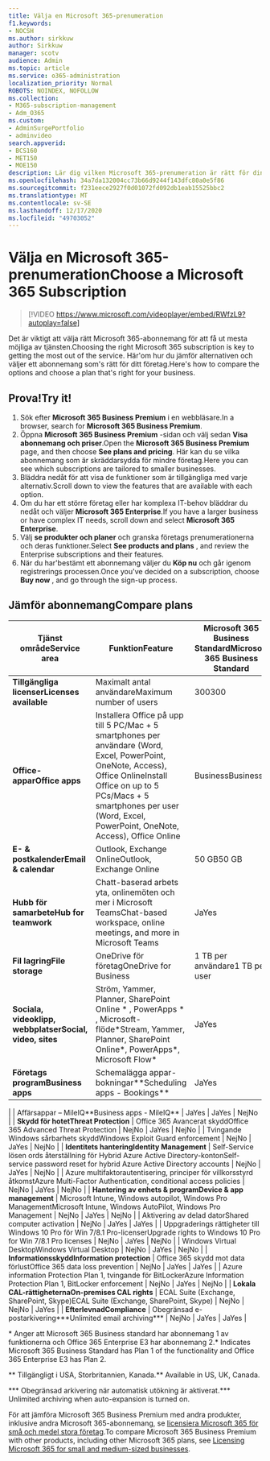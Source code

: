 ```yaml
---
title: Välja en Microsoft 365-prenumeration
f1.keywords:
- NOCSH
ms.author: sirkkuw
author: Sirkkuw
manager: scotv
audience: Admin
ms.topic: article
ms.service: o365-administration
localization_priority: Normal
ROBOTS: NOINDEX, NOFOLLOW
ms.collection:
- M365-subscription-management
- Adm_O365
ms.custom:
- AdminSurgePortfolio
- adminvideo
search.appverid:
- BCS160
- MET150
- MOE150
description: Lär dig vilken Microsoft 365-prenumeration är rätt för din organisation.
ms.openlocfilehash: 34a7da132004cc73b66d9244f143dfc80a0e5f86
ms.sourcegitcommit: f231eece2927f0d01072fd092db1eab15525bbc2
ms.translationtype: MT
ms.contentlocale: sv-SE
ms.lasthandoff: 12/17/2020
ms.locfileid: "49703052"
---
```

# <a name="choose-a-microsoft-365-subscription"></a><span data-ttu-id="48bd4-103">Välja en Microsoft 365-prenumeration</span><span class="sxs-lookup"><span data-stu-id="48bd4-103">Choose a Microsoft 365 Subscription</span></span>

> [!VIDEO https://www.microsoft.com/videoplayer/embed/RWfzL9?autoplay=false]

<span data-ttu-id="48bd4-104">Det är viktigt att välja rätt Microsoft 365-abonnemang för att få ut mesta möjliga av tjänsten.</span><span class="sxs-lookup"><span data-stu-id="48bd4-104">Choosing the right Microsoft 365 subscription is key to getting the most out of the service.</span></span> <span data-ttu-id="48bd4-105">Här&#39;om hur du jämför alternativen och väljer ett abonnemang som&#39;s rätt för ditt företag.</span><span class="sxs-lookup"><span data-stu-id="48bd4-105">Here&#39;s how to compare the options and choose a plan that&#39;s right for your business.</span></span>

## <a name="try-it"></a><span data-ttu-id="48bd4-106">Prova!</span><span class="sxs-lookup"><span data-stu-id="48bd4-106">Try it!</span></span>

1. <span data-ttu-id="48bd4-107">Sök efter  **Microsoft 365 Business Premium** i en webbläsare.</span><span class="sxs-lookup"><span data-stu-id="48bd4-107">In a browser, search for  **Microsoft 365 Business Premium**.</span></span>
2. <span data-ttu-id="48bd4-108">Öppna  **Microsoft 365 Business Premium**  -sidan och välj sedan  **Visa abonnemang och priser**.</span><span class="sxs-lookup"><span data-stu-id="48bd4-108">Open the  **Microsoft 365 Business Premium**  page, and then choose  **See plans and pricing**.</span></span> <span data-ttu-id="48bd4-109">Här kan du se vilka abonnemang som är skräddarsydda för mindre företag.</span><span class="sxs-lookup"><span data-stu-id="48bd4-109">Here you can see which subscriptions are tailored to smaller businesses.</span></span>
3. <span data-ttu-id="48bd4-110">Bläddra nedåt för att visa de funktioner som är tillgängliga med varje alternativ.</span><span class="sxs-lookup"><span data-stu-id="48bd4-110">Scroll down to view the features that are available with each option.</span></span>
4. <span data-ttu-id="48bd4-111">Om du har ett större företag eller har komplexa IT-behov bläddrar du nedåt och väljer  **Microsoft 365 Enterprise**.</span><span class="sxs-lookup"><span data-stu-id="48bd4-111">If you have a larger business or have complex IT needs, scroll down and select  **Microsoft 365 Enterprise**.</span></span>
5. <span data-ttu-id="48bd4-112">Välj  **se produkter och planer** och granska företags prenumerationerna och deras funktioner.</span><span class="sxs-lookup"><span data-stu-id="48bd4-112">Select  **See products and plans** , and review the Enterprise subscriptions and their features.</span></span>
6. <span data-ttu-id="48bd4-113">När du har&#39;bestämt ett abonnemang väljer du  **Köp nu** och går igenom registrerings processen.</span><span class="sxs-lookup"><span data-stu-id="48bd4-113">Once you&#39;ve decided on a subscription, choose  **Buy now** , and go through the sign-up process.</span></span>

## <a name="compare-plans"></a><span data-ttu-id="48bd4-114">Jämför abonnemang</span><span class="sxs-lookup"><span data-stu-id="48bd4-114">Compare plans</span></span>

| <span data-ttu-id="48bd4-115">**Tjänst område**</span><span class="sxs-lookup"><span data-stu-id="48bd4-115">**Service area**</span></span> | <span data-ttu-id="48bd4-116">**Funktion**</span><span class="sxs-lookup"><span data-stu-id="48bd4-116">**Feature**</span></span> | <span data-ttu-id="48bd4-117">**Microsoft 365 Business Standard**</span><span class="sxs-lookup"><span data-stu-id="48bd4-117">**Microsoft 365 Business Standard**</span></span> | <span data-ttu-id="48bd4-118">**Microsoft 365 Business Premium**</span><span class="sxs-lookup"><span data-stu-id="48bd4-118">**Microsoft 365 Business Premium**</span></span> | <span data-ttu-id="48bd4-119">**Office 365 Enterprise E3**</span><span class="sxs-lookup"><span data-stu-id="48bd4-119">**Office 365 Enterprise E3**</span></span> |
| --- | --- | --- | --- | --- |
| <span data-ttu-id="48bd4-120">**Tillgängliga licenser**</span><span class="sxs-lookup"><span data-stu-id="48bd4-120">**Licenses available**</span></span> | <span data-ttu-id="48bd4-121">Maximalt antal användare</span><span class="sxs-lookup"><span data-stu-id="48bd4-121">Maximum number of users</span></span> | <span data-ttu-id="48bd4-122">300</span><span class="sxs-lookup"><span data-stu-id="48bd4-122">300</span></span> | <span data-ttu-id="48bd4-123">300</span><span class="sxs-lookup"><span data-stu-id="48bd4-123">300</span></span> | <span data-ttu-id="48bd4-124">Oinskränk</span><span class="sxs-lookup"><span data-stu-id="48bd4-124">Unlimited</span></span> |
| <span data-ttu-id="48bd4-125">**Office-appar**</span><span class="sxs-lookup"><span data-stu-id="48bd4-125">**Office apps**</span></span> | <span data-ttu-id="48bd4-126">Installera Office på upp till 5 PC/Mac + 5 smartphones per användare (Word, Excel, PowerPoint, OneNote, Access), Office Online</span><span class="sxs-lookup"><span data-stu-id="48bd4-126">Install Office on up to 5 PCs/Macs + 5 smartphones per user (Word, Excel, PowerPoint, OneNote, Access), Office Online</span></span> | <span data-ttu-id="48bd4-127">Business</span><span class="sxs-lookup"><span data-stu-id="48bd4-127">Business</span></span> | <span data-ttu-id="48bd4-128">Business</span><span class="sxs-lookup"><span data-stu-id="48bd4-128">Business</span></span> | <span data-ttu-id="48bd4-129">ProPlus</span><span class="sxs-lookup"><span data-stu-id="48bd4-129">ProPlus</span></span> |
| <span data-ttu-id="48bd4-130">**E- &amp; postkalender**</span><span class="sxs-lookup"><span data-stu-id="48bd4-130">**Email &amp; calendar**</span></span> | <span data-ttu-id="48bd4-131">Outlook, Exchange Online</span><span class="sxs-lookup"><span data-stu-id="48bd4-131">Outlook, Exchange Online</span></span> | <span data-ttu-id="48bd4-132">50 GB</span><span class="sxs-lookup"><span data-stu-id="48bd4-132">50 GB</span></span> | <span data-ttu-id="48bd4-133">50 GB</span><span class="sxs-lookup"><span data-stu-id="48bd4-133">50 GB</span></span> | <span data-ttu-id="48bd4-134">100 GB</span><span class="sxs-lookup"><span data-stu-id="48bd4-134">100 GB</span></span> |
| <span data-ttu-id="48bd4-135">**Hubb för samarbete**</span><span class="sxs-lookup"><span data-stu-id="48bd4-135">**Hub for teamwork**</span></span> | <span data-ttu-id="48bd4-136">Chatt-baserad arbets yta, onlinemöten och mer i Microsoft Teams</span><span class="sxs-lookup"><span data-stu-id="48bd4-136">Chat-based workspace, online meetings, and more in Microsoft Teams</span></span> | <span data-ttu-id="48bd4-137">Ja</span><span class="sxs-lookup"><span data-stu-id="48bd4-137">Yes</span></span> | <span data-ttu-id="48bd4-138">Ja</span><span class="sxs-lookup"><span data-stu-id="48bd4-138">Yes</span></span> | <span data-ttu-id="48bd4-139">Ja</span><span class="sxs-lookup"><span data-stu-id="48bd4-139">Yes</span></span> |
| <span data-ttu-id="48bd4-140">**Fil lagring**</span><span class="sxs-lookup"><span data-stu-id="48bd4-140">**File storage**</span></span> | <span data-ttu-id="48bd4-141">OneDrive för företag</span><span class="sxs-lookup"><span data-stu-id="48bd4-141">OneDrive for Business</span></span> | <span data-ttu-id="48bd4-142">1 TB per användare</span><span class="sxs-lookup"><span data-stu-id="48bd4-142">1 TB per user</span></span> | <span data-ttu-id="48bd4-143">1 TB per användare</span><span class="sxs-lookup"><span data-stu-id="48bd4-143">1 TB per user</span></span> | <span data-ttu-id="48bd4-144">Oinskränk</span><span class="sxs-lookup"><span data-stu-id="48bd4-144">Unlimited</span></span> |
| <span data-ttu-id="48bd4-145">**Sociala, videoklipp, webbplatser**</span><span class="sxs-lookup"><span data-stu-id="48bd4-145">**Social, video, sites**</span></span> | <span data-ttu-id="48bd4-146">Ström, Yammer, Planner, SharePoint Online \* , PowerApps \* , Microsoft-flöde\*</span><span class="sxs-lookup"><span data-stu-id="48bd4-146">Stream, Yammer, Planner, SharePoint Online\*, PowerApps\*, Microsoft Flow\*</span></span> | <span data-ttu-id="48bd4-147">Ja</span><span class="sxs-lookup"><span data-stu-id="48bd4-147">Yes</span></span> | <span data-ttu-id="48bd4-148">Ja</span><span class="sxs-lookup"><span data-stu-id="48bd4-148">Yes</span></span> | <span data-ttu-id="48bd4-149">Ja</span><span class="sxs-lookup"><span data-stu-id="48bd4-149">Yes</span></span> |
| <span data-ttu-id="48bd4-150">**Företags program**</span><span class="sxs-lookup"><span data-stu-id="48bd4-150">**Business apps**</span></span> | <span data-ttu-id="48bd4-151">Schemalägga appar-bokningar\*\*</span><span class="sxs-lookup"><span data-stu-id="48bd4-151">Scheduling apps - Bookings\*\*</span></span> | <span data-ttu-id="48bd4-152">Ja</span><span class="sxs-lookup"><span data-stu-id="48bd4-152">Yes</span></span> | <span data-ttu-id="48bd4-153">Ja</span><span class="sxs-lookup"><span data-stu-id="48bd4-153">Yes</span></span> | <span data-ttu-id="48bd4-154">Ja</span><span class="sxs-lookup"><span data-stu-id="48bd4-154">Yes</span></span> |
|
 | <span data-ttu-id="48bd4-155">Affärsappar – MileIQ\*\*</span><span class="sxs-lookup"><span data-stu-id="48bd4-155">Business apps - MileIQ\*\*</span></span> | <span data-ttu-id="48bd4-156">Ja</span><span class="sxs-lookup"><span data-stu-id="48bd4-156">Yes</span></span> | <span data-ttu-id="48bd4-157">Ja</span><span class="sxs-lookup"><span data-stu-id="48bd4-157">Yes</span></span> | <span data-ttu-id="48bd4-158">Nej</span><span class="sxs-lookup"><span data-stu-id="48bd4-158">No</span></span> |
| <span data-ttu-id="48bd4-159">**Skydd för hotet**</span><span class="sxs-lookup"><span data-stu-id="48bd4-159">**Threat Protection**</span></span> | <span data-ttu-id="48bd4-160">Office 365 Avancerat skydd</span><span class="sxs-lookup"><span data-stu-id="48bd4-160">Office 365 Advanced Threat Protection</span></span> | <span data-ttu-id="48bd4-161">Nej</span><span class="sxs-lookup"><span data-stu-id="48bd4-161">No</span></span> | <span data-ttu-id="48bd4-162">Ja</span><span class="sxs-lookup"><span data-stu-id="48bd4-162">Yes</span></span> | <span data-ttu-id="48bd4-163">Nej</span><span class="sxs-lookup"><span data-stu-id="48bd4-163">No</span></span> |
 | <span data-ttu-id="48bd4-164">Tvingande Windows sårbarhets skydd</span><span class="sxs-lookup"><span data-stu-id="48bd4-164">Windows Exploit Guard enforcement</span></span> | <span data-ttu-id="48bd4-165">Nej</span><span class="sxs-lookup"><span data-stu-id="48bd4-165">No</span></span> | <span data-ttu-id="48bd4-166">Ja</span><span class="sxs-lookup"><span data-stu-id="48bd4-166">Yes</span></span> | <span data-ttu-id="48bd4-167">Nej</span><span class="sxs-lookup"><span data-stu-id="48bd4-167">No</span></span> |
| <span data-ttu-id="48bd4-168">**Identitets hantering**</span><span class="sxs-lookup"><span data-stu-id="48bd4-168">**Identity Management**</span></span> | <span data-ttu-id="48bd4-169">Self-Service lösen ords återställning för Hybrid Azure Active Directory-konton</span><span class="sxs-lookup"><span data-stu-id="48bd4-169">Self-service password reset for hybrid Azure Active Directory accounts</span></span> | <span data-ttu-id="48bd4-170">Nej</span><span class="sxs-lookup"><span data-stu-id="48bd4-170">No</span></span> | <span data-ttu-id="48bd4-171">Ja</span><span class="sxs-lookup"><span data-stu-id="48bd4-171">Yes</span></span> | <span data-ttu-id="48bd4-172">Nej</span><span class="sxs-lookup"><span data-stu-id="48bd4-172">No</span></span> |
 | <span data-ttu-id="48bd4-173">Azure multifaktorautentisering, principer för villkorsstyrd åtkomst</span><span class="sxs-lookup"><span data-stu-id="48bd4-173">Azure Multi-Factor Authentication, conditional access policies</span></span> | <span data-ttu-id="48bd4-174">Nej</span><span class="sxs-lookup"><span data-stu-id="48bd4-174">No</span></span> | <span data-ttu-id="48bd4-175">Ja</span><span class="sxs-lookup"><span data-stu-id="48bd4-175">Yes</span></span> | <span data-ttu-id="48bd4-176">Nej</span><span class="sxs-lookup"><span data-stu-id="48bd4-176">No</span></span> |
| <span data-ttu-id="48bd4-177">**Hantering av enhets &amp; program**</span><span class="sxs-lookup"><span data-stu-id="48bd4-177">**Device &amp; app management**</span></span> | <span data-ttu-id="48bd4-178">Microsoft Intune, Windows autopilot, Windows Pro Management</span><span class="sxs-lookup"><span data-stu-id="48bd4-178">Microsoft Intune, Windows AutoPilot, Windows Pro Management</span></span> | <span data-ttu-id="48bd4-179">Nej</span><span class="sxs-lookup"><span data-stu-id="48bd4-179">No</span></span> | <span data-ttu-id="48bd4-180">Ja</span><span class="sxs-lookup"><span data-stu-id="48bd4-180">Yes</span></span> | <span data-ttu-id="48bd4-181">Nej</span><span class="sxs-lookup"><span data-stu-id="48bd4-181">No</span></span> |
 | <span data-ttu-id="48bd4-182">Aktivering av delad dator</span><span class="sxs-lookup"><span data-stu-id="48bd4-182">Shared computer activation</span></span> | <span data-ttu-id="48bd4-183">Nej</span><span class="sxs-lookup"><span data-stu-id="48bd4-183">No</span></span> | <span data-ttu-id="48bd4-184">Ja</span><span class="sxs-lookup"><span data-stu-id="48bd4-184">Yes</span></span> | <span data-ttu-id="48bd4-185">Ja</span><span class="sxs-lookup"><span data-stu-id="48bd4-185">Yes</span></span> |
 | <span data-ttu-id="48bd4-186">Uppgraderings rättigheter till Windows 10 Pro för Win 7/8.1 Pro-licenser</span><span class="sxs-lookup"><span data-stu-id="48bd4-186">Upgrade rights to Windows 10 Pro for Win 7/8.1 Pro licenses</span></span> | <span data-ttu-id="48bd4-187">Nej</span><span class="sxs-lookup"><span data-stu-id="48bd4-187">No</span></span> | <span data-ttu-id="48bd4-188">Ja</span><span class="sxs-lookup"><span data-stu-id="48bd4-188">Yes</span></span> | <span data-ttu-id="48bd4-189">Nej</span><span class="sxs-lookup"><span data-stu-id="48bd4-189">No</span></span> |
 | <span data-ttu-id="48bd4-190">Windows Virtual Desktop</span><span class="sxs-lookup"><span data-stu-id="48bd4-190">Windows Virtual Desktop</span></span> | <span data-ttu-id="48bd4-191">Nej</span><span class="sxs-lookup"><span data-stu-id="48bd4-191">No</span></span> | <span data-ttu-id="48bd4-192">Ja</span><span class="sxs-lookup"><span data-stu-id="48bd4-192">Yes</span></span> | <span data-ttu-id="48bd4-193">Nej</span><span class="sxs-lookup"><span data-stu-id="48bd4-193">No</span></span> |
| <span data-ttu-id="48bd4-194">**Informationsskydd**</span><span class="sxs-lookup"><span data-stu-id="48bd4-194">**Information protection**</span></span> | <span data-ttu-id="48bd4-195">Office 365 skydd mot data förlust</span><span class="sxs-lookup"><span data-stu-id="48bd4-195">Office 365 data loss prevention</span></span> | <span data-ttu-id="48bd4-196">Nej</span><span class="sxs-lookup"><span data-stu-id="48bd4-196">No</span></span> | <span data-ttu-id="48bd4-197">Ja</span><span class="sxs-lookup"><span data-stu-id="48bd4-197">Yes</span></span> | <span data-ttu-id="48bd4-198">Ja</span><span class="sxs-lookup"><span data-stu-id="48bd4-198">Yes</span></span> |
 | <span data-ttu-id="48bd4-199">Azure information Protection Plan 1, tvingande för BitLocker</span><span class="sxs-lookup"><span data-stu-id="48bd4-199">Azure Information Protection Plan 1, BitLocker enforcement</span></span> | <span data-ttu-id="48bd4-200">Nej</span><span class="sxs-lookup"><span data-stu-id="48bd4-200">No</span></span> | <span data-ttu-id="48bd4-201">Ja</span><span class="sxs-lookup"><span data-stu-id="48bd4-201">Yes</span></span> | <span data-ttu-id="48bd4-202">Nej</span><span class="sxs-lookup"><span data-stu-id="48bd4-202">No</span></span> |
| <span data-ttu-id="48bd4-203">**Lokala CAL-rättigheterna**</span><span class="sxs-lookup"><span data-stu-id="48bd4-203">**On-premises CAL rights**</span></span> | <span data-ttu-id="48bd4-204">ECAL Suite (Exchange, SharePoint, Skype)</span><span class="sxs-lookup"><span data-stu-id="48bd4-204">ECAL Suite (Exchange, SharePoint, Skype)</span></span> | <span data-ttu-id="48bd4-205">Nej</span><span class="sxs-lookup"><span data-stu-id="48bd4-205">No</span></span> | <span data-ttu-id="48bd4-206">Nej</span><span class="sxs-lookup"><span data-stu-id="48bd4-206">No</span></span> | <span data-ttu-id="48bd4-207">Ja</span><span class="sxs-lookup"><span data-stu-id="48bd4-207">Yes</span></span> |
| <span data-ttu-id="48bd4-208">**Efterlevnad**</span><span class="sxs-lookup"><span data-stu-id="48bd4-208">**Compliance**</span></span> | <span data-ttu-id="48bd4-209">Obegränsad e-postarkivering\*\*\*</span><span class="sxs-lookup"><span data-stu-id="48bd4-209">Unlimited email archiving\*\*\*</span></span> | <span data-ttu-id="48bd4-210">Nej</span><span class="sxs-lookup"><span data-stu-id="48bd4-210">No</span></span> | <span data-ttu-id="48bd4-211">Ja</span><span class="sxs-lookup"><span data-stu-id="48bd4-211">Yes</span></span> | <span data-ttu-id="48bd4-212">Ja</span><span class="sxs-lookup"><span data-stu-id="48bd4-212">Yes</span></span> |

<span data-ttu-id="48bd4-213">\* Anger att Microsoft 365 Business standard har abonnemang 1 av funktionerna och Office 365 Enterprise E3 har abonnemang 2.</span><span class="sxs-lookup"><span data-stu-id="48bd4-213">\* Indicates Microsoft 365 Business Standard has Plan 1 of the functionality and Office 365 Enterprise E3 has Plan 2.</span></span>

<span data-ttu-id="48bd4-214">\*\* Tillgängligt i USA, Storbritannien, Kanada.</span><span class="sxs-lookup"><span data-stu-id="48bd4-214">\*\* Available in US, UK, Canada.</span></span>

<span data-ttu-id="48bd4-215">\*\*\* Obegränsad arkivering när automatisk utökning är aktiverat.</span><span class="sxs-lookup"><span data-stu-id="48bd4-215">\*\*\* Unlimited archiving when auto-expansion is turned on.</span></span>

<span data-ttu-id="48bd4-216">För att jämföra Microsoft 365 Business Premium med andra produkter, inklusive andra Microsoft 365-abonnemang, se [licensiera Microsoft 365 för små och medel stora företag](https://docs.microsoft.com/office365/servicedescriptions/microsoft-365-service-descriptions/licensing-microsoft-365-in-smb).</span><span class="sxs-lookup"><span data-stu-id="48bd4-216">To compare Microsoft 365 Business Premium with other products, including other Microsoft 365 plans, see [Licensing Microsoft 365 for small and medium-sized businesses](https://docs.microsoft.com/office365/servicedescriptions/microsoft-365-service-descriptions/licensing-microsoft-365-in-smb).</span></span>
